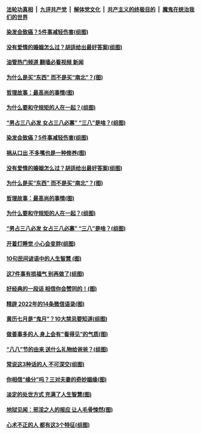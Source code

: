 ####  [法轮功真相](../../../../basic/blob/master/README.md?t=08131101) &nbsp;|&nbsp; [九评共产党](../../../../9ping.md/blob/master/README.md?t=08131101) &nbsp;|&nbsp; [解体党文化](../../../../jtdwh.md/blob/master/README.md?t=08131101)  &nbsp;|&nbsp; [共产主义的终极目的](../../../../gczydzjmd.md/blob/master/README.md?t=08131101) &nbsp;|&nbsp; [魔鬼在统治我们的世界](../../../../mgztzwmdsj.md/blob/master/README.md?t=08131101) 

#### [染发会致癌？5件事减轻伤害(组图)](../pages/p8/1013774.md?t=08131101) 

#### [没有爱情的婚姻怎么过？胡适给出最好答案(组图)](../pages/p8/1012711.md?t=08131101) 

#### [油管热门频道 翻墙必看视频 新闻](http://45.76.130.85:81/youtube.html?08131101)

#### [为什么是买“东西” 而不是买“南北”？(图)](../pages/p8/1013929.md?t=08131101) 

#### [哲理故事：最高尚的事情(图)](../pages/p8/1014072.md?t=08131101) 

#### [为什么要和守规矩的人在一起？(组图)](../pages/p8/1013728.md?t=08131101) 

#### [“男占三八必发 女占三八必寡” “三八”是啥？(组图)](../pages/p8/1013530.md?t=08131101) 

#### [染发会致癌？5件事减轻伤害(组图)](../pages/p8/1013774.md?t=08131101) 

#### [祸从口出 不多嘴也是一种修养(图)](../pages/p8/1013934.md?t=08131101) 

#### [没有爱情的婚姻怎么过？胡适给出最好答案(组图)](../pages/p8/1012711.md?t=08131101) 

#### [为什么是买“东西” 而不是买“南北”？(图)](../pages/p8/1013929.md?t=08131101) 

#### [哲理故事：最高尚的事情(图)](../pages/p8/1014072.md?t=08131101) 

#### [为什么要和守规矩的人在一起？(组图)](../pages/p8/1013728.md?t=08131101) 

#### [“男占三八必发 女占三八必寡” “三八”是啥？(组图)](../pages/p8/1013530.md?t=08131101) 

#### [开着灯睡觉 小心会变胖(组图)](../pages/p8/1013730.md?t=08131101) 

#### [10句民间谚语中的人生智慧 (图)](../pages/p8/1013851.md?t=08131101) 

#### [这7件事有损福气 别再做了(组图)](../pages/p8/1011063.md?t=08131101) 

#### [好经典的一段话 相信你会赞同的！(图)](../pages/p8/1013806.md?t=08131101) 

#### [精辟 2022年的14条微信语录(图)](../pages/p8/1013540.md?t=08131101) 

#### [黄历七月是“鬼月”？10大禁忌要知道(组图)](../pages/p8/1012473.md?t=08131101) 

#### [做善事多的人 身上会有“看得见”的气质(图)](../pages/p8/1013546.md?t=08131101) 

#### [“八八”节的由来 送什么礼物给爸爸？(组图)](../pages/p8/1013729.md?t=08131101) 

#### [常说这3种话的人 不可深交(组图)](../pages/p8/1012805.md?t=08131101) 

#### [你相信“缘分”吗？三对夫妻的奇妙姻缘(图)](../pages/p8/1013697.md?t=08131101) 

#### [淡定的处世方式 充满了人生智慧(图)](../pages/p8/1013374.md?t=08131101) 

#### [地狱见闻：邪淫之人的报应 让人毛骨悚然(图)](../pages/p8/1013549.md?t=08131101) 

#### [心术不正的人 都有这3个特征(组图)](../pages/p8/1013120.md?t=08131101) 

<img src='http://gfw-breaker.win/goodnews/indexes/p8.md' width='0px' height='0px'/>
